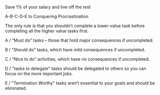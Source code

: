 Save 1% of your salary and live off the rest 

A-B-C-D-E to Conquering Procrastination

The only rule is that you shouldn’t complete a lower-value task before completing all the higher value tasks first.

A / “Must do” tasks – those that hold major consequences if uncompleted.

B / “Should do” tasks, which have mild consequences if uncompleted.

C / “Nice to do” activities, which have no consequences if uncompleted.

D / "tasks to delegate" tasks should be delegated to others so you can focus on the more important jobs.

E / "Termination Worthy" tasks aren’t essential to your goals and should be eliminated.